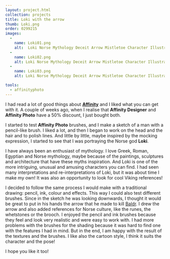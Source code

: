 ```yaml
---
layout: project.html
collection: projects
title: Loki with the arrow
thumb: Loki.png
order: 0299215
images:
  -
    name: Loki01.png
    alt:  Loki Norse Mythology Deceit Arrow Mistletoe Character Illustration
  -
    name: Loki02.png
    alt: Loki Norse Mythology Deceit Arrow Mistletoe Character Illustration Detail
  -
    name: Loki03.png
    alt: Loki Norse Mythology Deceit Arrow Mistletoe Character Illustration Process

tools:
  - affinityphoto
---
```

I had read a lot of good things about [**Affinity**](https://affinity.serif.com/) and I liked what you can get with it. A couple of weeks ago, when I realise that **Affinity Designer** and **Affinity Photo** have a 50% discount, I just bought both.

I started to test **Affinity Photo** brushes, and I make a sketch of a man with a pencil-like brush. I liked a lot, and then I began to work on the head and the hair and to polish lines. And little by little, maybe inspired by the mocking expression, I started to see that I was portraying the Norse god **Loki**.

I have always been an enthusiast of mythology. I love Greek, Roman, Egyptian and Norse mythology, maybe because of the paintings, sculptures and architecture that have these myths inspiration. And Loki is one of the more intriguing, unusual and amusing characters you can find.  I had seen many interpretations and re-interpretations of Loki, but it was about time I make my own! It was also an opportunity to look for cool Viking references!

I decided to follow the same process I would make with a traditional drawing: pencil, ink, colour and effects. This way I could also test different brushes. Since in the sketch he was looking downwards, I thought it would be great to put in his hands the arrow that he made to kill [Baldr](https://en.wikipedia.org/wiki/Baldr). I drew the arrow and also added references for Norse culture, like the runes, the whetstones or the brooch. I enjoyed the pencil and ink brushes because they feel and look very realistic and were easy to work with. I had more problems with the brushes for the shading because it was hard to find one with the features I had in mind. But in the end, I am happy with the result of the textures and the brushes. I like also the cartoon style, I think it suits the character and the pose!

I hope you like it too!
